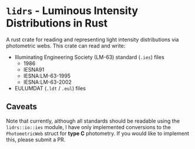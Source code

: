 # `lidrs` - Luminous Intensity Distributions in Rust
A rust crate for reading and representing light intensity distributions via photometric webs. 
This crate can read and write:
- Illuminating Engineering Society (LM-63) standard (`.ies`) files
  - 1986
  - IESNA91
  - IESNA:LM-63-1995
  - IESNA:LM-63-2002
- EULUMDAT (`.ldt` / `.eul`) files

## Caveats
Note that currently, although all standards should be readable using the `lidrs::io::ies` module, I have only implemented conversions to the `PhotometricWeb` struct for **type C** photometry. If you would like to implement this, please submit a PR. 
